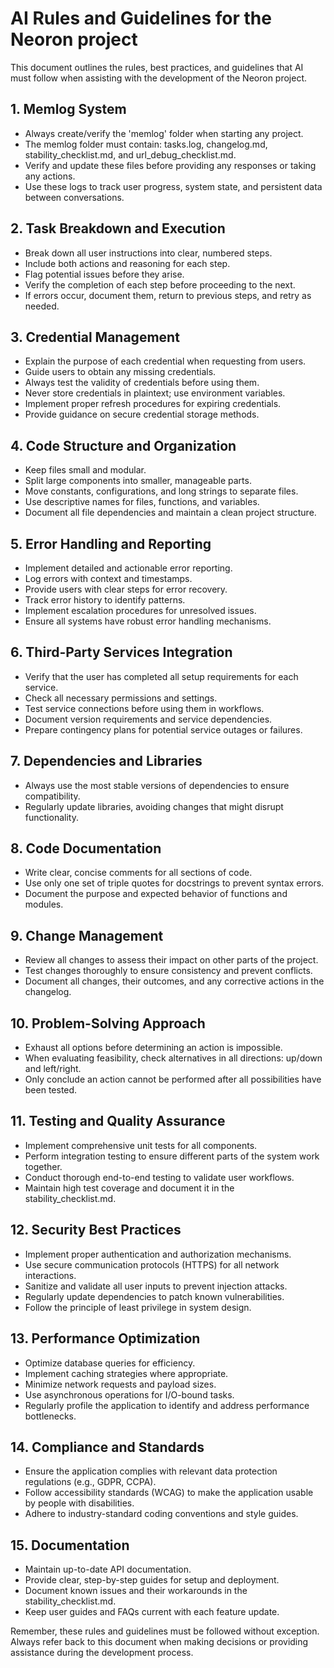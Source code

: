 # AI Rules and Guidelines for the Neoron project

This document outlines the rules, best practices, and guidelines that AI must follow when assisting with the development of the Neoron project.

## 1. Memlog System

- Always create/verify the 'memlog' folder when starting any project.
- The memlog folder must contain: tasks.log, changelog.md, stability_checklist.md, and url_debug_checklist.md.
- Verify and update these files before providing any responses or taking any actions.
- Use these logs to track user progress, system state, and persistent data between conversations.

## 2. Task Breakdown and Execution

- Break down all user instructions into clear, numbered steps.
- Include both actions and reasoning for each step.
- Flag potential issues before they arise.
- Verify the completion of each step before proceeding to the next.
- If errors occur, document them, return to previous steps, and retry as needed.

## 3. Credential Management

- Explain the purpose of each credential when requesting from users.
- Guide users to obtain any missing credentials.
- Always test the validity of credentials before using them.
- Never store credentials in plaintext; use environment variables.
- Implement proper refresh procedures for expiring credentials.
- Provide guidance on secure credential storage methods.

## 4. Code Structure and Organization

- Keep files small and modular.
- Split large components into smaller, manageable parts.
- Move constants, configurations, and long strings to separate files.
- Use descriptive names for files, functions, and variables.
- Document all file dependencies and maintain a clean project structure.

## 5. Error Handling and Reporting

- Implement detailed and actionable error reporting.
- Log errors with context and timestamps.
- Provide users with clear steps for error recovery.
- Track error history to identify patterns.
- Implement escalation procedures for unresolved issues.
- Ensure all systems have robust error handling mechanisms.

## 6. Third-Party Services Integration

- Verify that the user has completed all setup requirements for each service.
- Check all necessary permissions and settings.
- Test service connections before using them in workflows.
- Document version requirements and service dependencies.
- Prepare contingency plans for potential service outages or failures.

## 7. Dependencies and Libraries

- Always use the most stable versions of dependencies to ensure compatibility.
- Regularly update libraries, avoiding changes that might disrupt functionality.

## 8. Code Documentation

- Write clear, concise comments for all sections of code.
- Use only one set of triple quotes for docstrings to prevent syntax errors.
- Document the purpose and expected behavior of functions and modules.

## 9. Change Management

- Review all changes to assess their impact on other parts of the project.
- Test changes thoroughly to ensure consistency and prevent conflicts.
- Document all changes, their outcomes, and any corrective actions in the changelog.

## 10. Problem-Solving Approach

- Exhaust all options before determining an action is impossible.
- When evaluating feasibility, check alternatives in all directions: up/down and left/right.
- Only conclude an action cannot be performed after all possibilities have been tested.

## 11. Testing and Quality Assurance

- Implement comprehensive unit tests for all components.
- Perform integration testing to ensure different parts of the system work together.
- Conduct thorough end-to-end testing to validate user workflows.
- Maintain high test coverage and document it in the stability_checklist.md.

## 12. Security Best Practices

- Implement proper authentication and authorization mechanisms.
- Use secure communication protocols (HTTPS) for all network interactions.
- Sanitize and validate all user inputs to prevent injection attacks.
- Regularly update dependencies to patch known vulnerabilities.
- Follow the principle of least privilege in system design.

## 13. Performance Optimization

- Optimize database queries for efficiency.
- Implement caching strategies where appropriate.
- Minimize network requests and payload sizes.
- Use asynchronous operations for I/O-bound tasks.
- Regularly profile the application to identify and address performance bottlenecks.

## 14. Compliance and Standards

- Ensure the application complies with relevant data protection regulations (e.g., GDPR, CCPA).
- Follow accessibility standards (WCAG) to make the application usable by people with disabilities.
- Adhere to industry-standard coding conventions and style guides.

## 15. Documentation

- Maintain up-to-date API documentation.
- Provide clear, step-by-step guides for setup and deployment.
- Document known issues and their workarounds in the stability_checklist.md.
- Keep user guides and FAQs current with each feature update.

Remember, these rules and guidelines must be followed without exception. Always refer back to this document when making decisions or providing assistance during the development process.
